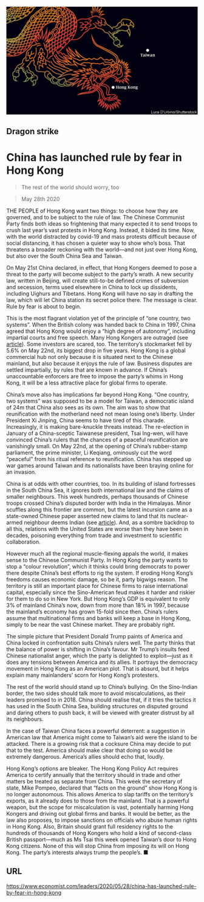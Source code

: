 ![](./images/20200530_LDD002_0.jpg)

## Dragon strike

# China has launched rule by fear in Hong Kong

> The rest of the world should worry, too

> May 28th 2020

THE PEOPLE of Hong Kong want two things: to choose how they are governed, and to be subject to the rule of law. The Chinese Communist Party finds both ideas so frightening that many expected it to send troops to crush last year’s vast protests in Hong Kong. Instead, it bided its time. Now, with the world distracted by covid-19 and mass protests difficult because of social distancing, it has chosen a quieter way to show who’s boss. That threatens a broader reckoning with the world—and not just over Hong Kong, but also over the South China Sea and Taiwan.

On May 21st China declared, in effect, that Hong Kongers deemed to pose a threat to the party will become subject to the party’s wrath. A new security law, written in Beijing, will create still-to-be defined crimes of subversion and secession, terms used elsewhere in China to lock up dissidents, including Uighurs and Tibetans. Hong Kong will have no say in drafting the law, which will let China station its secret police there. The message is clear. Rule by fear is about to begin.

This is the most flagrant violation yet of the principle of “one country, two systems”. When the British colony was handed back to China in 1997, China agreed that Hong Kong would enjoy a “high degree of autonomy”, including impartial courts and free speech. Many Hong Kongers are outraged (see [article](https://www.economist.com//china/2020/05/28/chinas-national-security-bill-for-hong-kong-is-an-attempt-to-terrify)). Some investors are scared, too. The territory’s stockmarket fell by 5.6% on May 22nd, its biggest drop in five years. Hong Kong is a global commercial hub not only because it is situated next to the Chinese mainland, but also because it enjoys the rule of law. Business disputes are settled impartially, by rules that are known in advance. If China’s unaccountable enforcers are free to impose the party’s whims in Hong Kong, it will be a less attractive place for global firms to operate.

China’s move also has implications far beyond Hong Kong. “One country, two systems” was supposed to be a model for Taiwan, a democratic island of 24m that China also sees as its own. The aim was to show that reunification with the motherland need not mean losing one’s liberty. Under President Xi Jinping, China seems to have tired of this charade. Increasingly, it is making bare-knuckle threats instead. The re-election in January of a China-sceptic Taiwanese president, Tsai Ing-wen, will have convinced China’s rulers that the chances of a peaceful reunification are vanishingly small. On May 22nd, at the opening of China’s rubber-stamp parliament, the prime minister, Li Keqiang, ominously cut the word “peaceful” from his ritual reference to reunification. China has stepped up war games around Taiwan and its nationalists have been braying online for an invasion.

China is at odds with other countries, too. In its building of island fortresses in the South China Sea, it ignores both international law and the claims of smaller neighbours. This week hundreds, perhaps thousands of Chinese troops crossed China’s disputed border with India in the Himalayas. Minor scuffles along this frontier are common, but the latest incursion came as a state-owned Chinese paper asserted new claims to land that its nuclear-armed neighbour deems Indian (see [article](https://www.economist.com//asia/2020/05/28/a-border-dispute-between-india-and-china-is-getting-more-serious)). And, as a sombre backdrop to all this, relations with the United States are worse than they have been in decades, poisoning everything from trade and investment to scientific collaboration.

However much all the regional muscle-flexing appals the world, it makes sense to the Chinese Communist Party. In Hong Kong the party wants to stop a “colour revolution”, which it thinks could bring democrats to power there despite China’s best efforts to rig the system. If eroding Hong Kong’s freedoms causes economic damage, so be it, party bigwigs reason. The territory is still an important place for Chinese firms to raise international capital, especially since the Sino-American feud makes it harder and riskier for them to do so in New York. But Hong Kong’s GDP is equivalent to only 3% of mainland China’s now, down from more than 18% in 1997, because the mainland’s economy has grown 15-fold since then. China’s rulers assume that multinational firms and banks will keep a base in Hong Kong, simply to be near the vast Chinese market. They are probably right.

The simple picture that President Donald Trump paints of America and China locked in confrontation suits China’s rulers well. The party thinks that the balance of power is shifting in China’s favour. Mr Trump’s insults feed Chinese nationalist anger, which the party is delighted to exploit—just as it does any tensions between America and its allies. It portrays the democracy movement in Hong Kong as an American plot. That is absurd, but it helps explain many mainlanders’ scorn for Hong Kong’s protesters.

The rest of the world should stand up to China’s bullying. On the Sino-Indian border, the two sides should talk more to avoid miscalculations, as their leaders promised to in 2018. China should realise that, if it tries the tactics it has used in the South China Sea, building structures on disputed ground and daring others to push back, it will be viewed with greater distrust by all its neighbours.

In the case of Taiwan China faces a powerful deterrent: a suggestion in American law that America might come to Taiwan’s aid were the island to be attacked. There is a growing risk that a cocksure China may decide to put that to the test. America should make clear that doing so would be extremely dangerous. America’s allies should echo that, loudly.

Hong Kong’s options are bleaker. The Hong Kong Policy Act requires America to certify annually that the territory should in trade and other matters be treated as separate from China. This week the secretary of state, Mike Pompeo, declared that “facts on the ground” show Hong Kong is no longer autonomous. This allows America to slap tariffs on the territory’s exports, as it already does to those from the mainland. That is a powerful weapon, but the scope for miscalculation is vast, potentially harming Hong Kongers and driving out global firms and banks. It would be better, as the law also proposes, to impose sanctions on officials who abuse human rights in Hong Kong. Also, Britain should grant full residency rights to the hundreds of thousands of Hong Kongers who hold a kind of second-class British passport—much as Ms Tsai this week opened Taiwan’s door to Hong Kong citizens. None of this will stop China from imposing its will on Hong Kong. The party’s interests always trump the people’s. ■

## URL

https://www.economist.com/leaders/2020/05/28/china-has-launched-rule-by-fear-in-hong-kong
